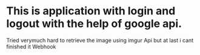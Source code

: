 # This is application with login and logout with the help of google api.
Tried verymuch hard to retrieve the image using imgur Api but at last i cant finished it
Webhook 
